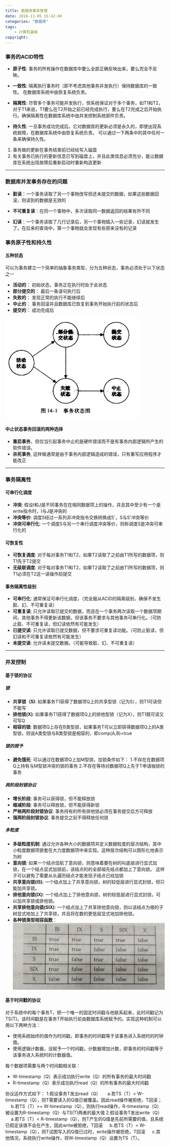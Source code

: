 ```yaml
---
title: 数据库事务管理
date: 2018-11-05 15:42:40
categories: "数据库"
tags:
    - 计算机基础
copyright:
---
```


### 事务的ACID特性

- **原子性**: 事务的所有操作在数据库中要么全部正确反映出来，要么完全不反映。

- **一致性**: 隔离执行事务时（即不考虑其他事务并发执行）保持数据库的一致性。 在数据库系统中由恢复系统负责。

- **隔离性**: 尽管多个事务可能并发执行，但系统保证对于多个事务，如T1和T2，对于T1来说，T1要么在T2开始之前已经完成执行，要么在T2完成之后开始执行。确保隔离性在数据库系统中由并发控制系统部件负责。

- **持久性**: 一旦事务成功完成后，它对数据库的更新必须是永久的，即使出现系统故障，在数据库系统中由恢复系统负责。 可以通过一下两条中的其中任何一条来确保持久性。
1. 事务做的更新在事务结束前已经给写入磁盘
2. 有关事务已执行的更新信息已写到磁盘上，并且此类信息必须充分，能让数据库在系统出现故障后重新启动时重新构造更新

----

### 数据库并发事务存在的问题
- **脏读**：一个事务读取了另一个事物改写但还未提交的数据，如果这些数据回滚，则读到的数据是无效的

- **不可重复读**：在同一个事物中，多次读取同一数据返回的结果有所不同

- **幻读**：一个事务读取了几行记录后，另一个事物插入一些记录，幻读就发生了。在后来的查询中，第一个事物就会发现有些原来没有的记录


### 事务原子性和持久性
#### 五种状态
可以为事务建立一个简单的抽象事务类型，分为五种状态，事务必须处于以下状态之一
- **活动的**： 初始状态，事务正在执行时处于此状态
- **部分提交的**： 最后一条语句执行后
- **失败的**： 发现正常的执行不能继续后
- **中止的**： 事务回滚并且数据库已恢复到事务开始执行前的状态后
- **提交的**： 成功完成后

![事务管理状态](/images/database_transaction_state.png)

#### 中止状态事务回滚的两种选择

- **重启事务**，但仅当引起事务中止的是硬件错误而不是有事务内部逻辑所产生的软件错误。
- **杀死事务**, 这样做通常是由于事务内部逻辑造成的错误，只有重写应用程序才能改正

----

### 事务隔离性
#### 可串行化调度
- **冲突**: 假设I和J是不同事务在在相同数据项上的操作，并且其中至少有一个是write指令时，I与J是冲突的
- **冲突等价**: 调度S经过一系列非冲突指令交换转换成S'，S与S'冲突等价
- **冲突可串行化**: 一个调度S与另一个串行调度冲突等价，则称调度S是冲突可串行化的

#### 可恢复性
- **可恢复调度**: 对于每对事务T1和T2，如果T2读取了之前由T1所写的数据项，则T1先于T2提交
- **无级联调度**: 对于每对事务T1和T2，如果T2读取了之前由T1所写的数据项，则T1必须在T2这一读操作前提交

#### 事务隔离性级别
- **可串行化**: 通常保证可串行化调度，（完全服从ACID的隔离级别，确保不发生脏、幻、不可重复读）
- **可重复读**: 只允许读取已提交的数据，而且在一个事务两次读取一个数据项期间，其他事务不得更新该数据，但该事务不要求与其他事务可串行化。（可防止脏、不可重复读，但幻读依然有可能发生）
- **已提交读**: 只允许读取已提交数据，但不要求可重复读功能。（可防止脏读，但幻读和不可重复读依然有可能发生）
- **未提交读**: 允许读未提交数据。（可能导致脏、幻、不可重复读）

----

### 并发控制
#### 基于锁的协议
##### 锁
- **共享锁（S)**: 如果事务T1获得了数据项Q上的共享型锁（记为S），则T1可读但不能写
- **排他锁(X)**: 如果事务T1获得了数据项Q上的排他型锁（记为X），则T1既可读又可写Q
- **相容的锁**: 数据项Q上存在B类型锁，如果事务T可以立即获得数据项Q上的A类型锁，则说A类型锁与B类型锁是相容的，即comp(A,B)=true

##### 锁的授予
- **避免饿死**: 可以通过在数据项Q上加M型锁，加锁条件如下：
    1.不存在在数据项Q上持有与M型锁冲突的锁的事务
    2.不存在等待对数据项Q上先于T申请枷锁的事务

##### 两阶段封锁协议
- **增长阶段**: 事务可以获得锁，但不能释放锁
- **缩减阶段**: 事务可以释放锁，但不能获得新锁
- **严格两阶段封锁协议**: 事务持有的所有排他锁必须在事务提交后方可释放
- **强两阶段封锁协议**: 事务提交之前不得释放任何锁

##### 多粒度
- **多级粒度机制**: 通过允许各种大小的数据项并定义数据粒度的层次结构，其中小粒度数据项嵌套在大力度数据项中来实现。这种层次结构可以图形化地表示为树
- **意向锁**: 如果一个结点佳航了意向锁，则意味着要在树的叫底层进行显式加锁，在一个结点显式加锁前，该结点的的全部祖先结点都加上了意向锁。 这样子可以避免了需要从头遍历结点才能发现子结点已经加锁
- **共享意向锁(IS)**: 一个结点加上了共享意向锁，树的较低层进行显式封锁，但只能加共享锁。
- **排他意向锁(IX)**: 一个结点加上了排他意向锁，树的较低层进行显式封锁，可以加共享锁或排他锁。
- **共享排他意向锁(SIX)**: 一个结点加上了共享排他意向锁，则以该结点为根的子树显式地加上了共享锁，并且将在数的更低层显式地加排他锁。
- **各种锁类型相容函数**：
![各种锁类型相容函数](/images/database_lock_types_comp.png)

#### 基于时间戳的协议
对于系统中的每个事务T，把一个唯一的固定时间戳与他联系起来，此时间戳记为TS(T)。该时间戳是在事务T开始执行前由数据库系统赋予的。实现这种机制可以用以下两种方法：
- 使用系统始终的值作为时间戳，即事务的时间戳等于该事务进入系统时的时钟值。
- 使用逻辑计数器，没赋予一个时间戳，计数器增加计数，即事务的时间戳等于该事务进入系统时的计数器值。

每个数据项需要与两个时间戳相关联：
- W-timestamp（Q）表示成功执行write（Q）的所有事务的最大时间戳
- R-timestamp（Q）表示成功执行read（Q）的所有事务的最大时间戳

协议运作方式如下：
1.假设事务T发出read（Q）
&emsp; a.若TS（T）< W-timestamp（Q），则T需要读入的Q值已被覆盖。因此read操作被拒绝，T回滚；
&emsp; b.若TS（T）>= W-timestamp（Q），则执行read操作，R-timestamp（Q）被设置为R-timestamp（Q）与TS(T)两者的最大值
2.假设事务T发出write（Q）
&emsp; a.若TS（T）< R-timestamp（Q），则T产生的Q值是先前所需要的值，且系统已假定该值不会在产生，因此write被拒绝，T回滚
&emsp; b.若TS（T）< W-timestamp（Q），则T试图写入的Q值已过时，write操作被拒绝，T回滚
&emsp; c.其他情况，系统执行write操作，将W-timestamp（Q）设置为TS（T）。






